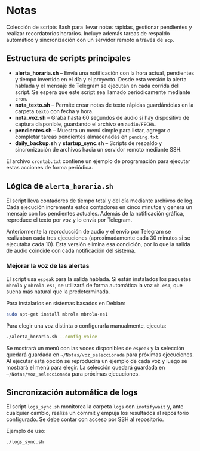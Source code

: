 # Notas

Colección de scripts Bash para llevar notas rápidas, gestionar pendientes y realizar
recordatorios horarios. Incluye además tareas de respaldo automático y
sincronización con un servidor remoto a través de `scp`.

## Estructura de scripts principales

- **alerta_horaria.sh** – Envía una notificación con la hora actual,
  pendientes y tiempo invertido en el día y el proyecto. Desde esta versión la
  alerta hablada y el mensaje de Telegram se ejecutan en cada corrida del script.
  Se espera que este script sea llamado periódicamente mediante `cron`.
- **nota_texto.sh** – Permite crear notas de texto rápidas guardándolas en la
  carpeta `texto` con fecha y hora.
- **nota_voz.sh** – Graba hasta 60 segundos de audio si hay dispositivo de
  captura disponible, guardando el archivo en `audio/FECHA`.
- **pendientes.sh** – Muestra un menú simple para listar, agregar o completar
  tareas pendientes almacenadas en `pending.txt`.
- **daily_backup.sh** y **startup_sync.sh** – Scripts de respaldo y
  sincronización de archivos hacia un servidor remoto mediante SSH.

El archivo `crontab.txt` contiene un ejemplo de programación para ejecutar estas
acciones de forma periódica.

## Lógica de `alerta_horaria.sh`

El script lleva contadores de tiempo total y del día mediante archivos de
log. Cada ejecución incrementa estos contadores en cinco minutos y genera un
mensaje con los pendientes actuales. Además de la notificación gráfica,
reproduce el texto por voz y lo envía por Telegram.

Anteriormente la reproducción de audio y el envío por Telegram se realizaban
cada tres ejecuciones (aproximadamente cada 30 minutos si se ejecutaba cada
10). Esta versión elimina esa condición, por lo que la salida de audio
coincide con cada notificación del sistema.

### Mejorar la voz de las alertas

El script usa `espeak` para la salida hablada. Si están instalados los paquetes
`mbrola` y `mbrola-es1`, se utilizará de forma automática la voz `mb-es1`, que
suena más natural que la predeterminada.

Para instalarlos en sistemas basados en Debian:

```bash
sudo apt-get install mbrola mbrola-es1
```

Para elegir una voz distinta o configurarla manualmente, ejecuta:

```bash
./alerta_horaria.sh --config-voice
```


Se mostrará un menú con las voces disponibles de `espeak` y la selección
quedará guardada en `~/Notas/voz_seleccionada` para próximas ejecuciones.
Al ejecutar esta opción se reproducirá un ejemplo de cada voz y luego se
mostrará el menú para elegir. La selección quedará guardada en
`~/Notas/voz_seleccionada` para próximas ejecuciones.

## Sincronización automática de logs

El script `logs_sync.sh` monitorea la carpeta `logs` con `inotifywait` y, ante cualquier cambio, realiza un commit y empuja los resultados al repositorio configurado. Se debe contar con acceso por SSH al repositorio.

Ejemplo de uso:

```bash
./logs_sync.sh
```
